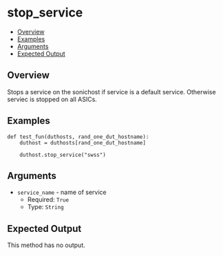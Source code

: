 # stop_service

- [Overview](#overview)
- [Examples](#examples)
- [Arguments](#arguments)
- [Expected Output](#expected-output)

## Overview
Stops a service on the sonichost if service is a default service. Otherwise serviec is stopped on all ASICs.

## Examples
```
def test_fun(duthosts, rand_one_dut_hostname):
    duthost = duthosts[rand_one_dut_hostname]

    duthost.stop_service("swss")
```

## Arguments
- `service_name` - name of service
    - Required: `True`
    - Type: `String`

## Expected Output
This method has no output.